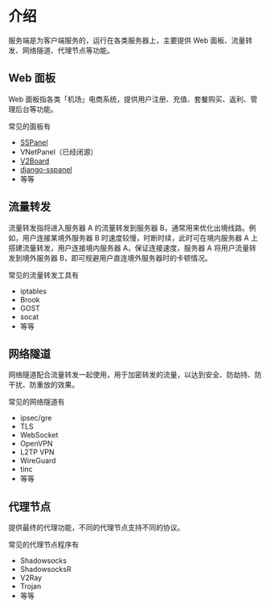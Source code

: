 # 介绍

服务端是为客户端服务的，运行在各类服务器上，主要提供 Web 面板、流量转发、网络隧道、代理节点等功能。

## Web 面板

Web 面板指各类「机场」电商系统，提供用户注册、充值、套餐购买、返利、管理后台等功能。

常见的面板有

- [SSPanel](https://github.com/Anankke/SSPanel-Uim)
- VNetPanel（已经闭源）
- [V2Board](https://github.com/v2board/v2board)
- [django-sspanel](https://github.com/Ehco1996/django-sspanel)
- 等等

## 流量转发

流量转发指将进入服务器 A 的流量转发到服务器 B，通常用来优化出境线路。例如，用户连接某境外服务器 B 时速度较慢，时断时续，此时可在境内服务器 A 上搭建流量转发，用户连接境内服务器 A，保证连接速度，服务器 A 将用户流量转发到境外服务器 B，即可规避用户直连境外服务器时的卡顿情况。

常见的流量转发工具有

- iptables
- Brook
- GOST
- socat
- 等等

## 网络隧道

网络隧道配合流量转发一起使用，用于加密转发的流量，以达到安全、防劫持、防干扰、防重放的效果。

常见的网络隧道有

- ipsec/gre
- TLS
- WebSocket
- OpenVPN
- L2TP VPN
- WireGuard
- tinc
- 等等

## 代理节点

提供最终的代理功能，不同的代理节点支持不同的协议。

常见的代理节点程序有

- Shadowsocks
- ShadowsocksR
- V2Ray
- Trojan
- 等等
